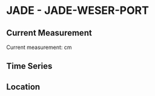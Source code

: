 # JADE - JADE-WESER-PORT

## Current Measurement

Current measurement: <Value topic="rivers/pegel-online/JADE/JADE-WESER-PORT/measurementValue"/> cm

## Time Series

<TimeSeries topic="rivers/pegel-online/JADE/JADE-WESER-PORT/measurementValue" period="week" />

## Location

<WorldMap>
  <Marker lat="53.60204393336538" lon="8.149052000490585" labelTopic="rivers/pegel-online/JADE/JADE-WESER-PORT" />
</WorldMap>
